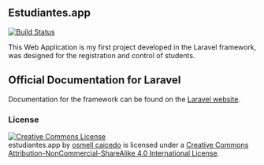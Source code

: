 ## Estudiantes.app

[![Build Status](https://travis-ci.org/laravel/framework.svg)](https://travis-ci.org/laravel/framework)

This Web Application is my first project developed in the Laravel framework, was designed for the registration and control of students.

## Official Documentation for Laravel
Documentation for the framework can be found on the [Laravel website](http://laravel.com/docs).


### License

<a rel="license" href="http://creativecommons.org/licenses/by-nc-sa/4.0/"><img alt="Creative Commons License" style="border-width:0" src="https://i.creativecommons.org/l/by-nc-sa/4.0/80x15.png" /></a><br /><span xmlns:dct="http://purl.org/dc/terms/" property="dct:title">estudiantes.app</span> by <a xmlns:cc="http://creativecommons.org/ns#" href="http://twitter.com/_oele" property="cc:attributionName" rel="cc:attributionURL">osmell caicedo</a> is licensed under a <a rel="license" href="http://creativecommons.org/licenses/by-nc-sa/4.0/">Creative Commons Attribution-NonCommercial-ShareAlike 4.0 International License</a>.
